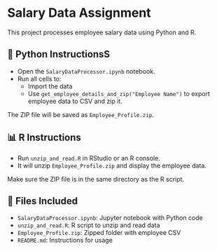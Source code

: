 # Salary Data Assignment

This project processes employee salary data using Python and R.

## 🐍 Python InstructionsS

- Open the `SalaryDataProcessor.ipynb` notebook.
- Run all cells to:
  - Import the data
  - Use `get_employee_details_and_zip("Employee Name")` to export employee data to CSV and zip it. 

The ZIP file will be saved as `Employee_Profile.zip`.

## 📊 R Instructions

- Run `unzip_and_read.R` in RStudio or an R console.
- It will unzip `Employee_Profile.zip` and display the employee data.

Make sure the ZIP file is in the same directory as the R script.

## 📁 Files Included

- `SalaryDataProcessor.ipynb`: Jupyter notebook with Python code
- `unzip_and_read.R`: R script to unzip and read data
- `Employee_Profile.zip`: Zipped folder with employee CSV
- `README.md`: Instructions for usage
